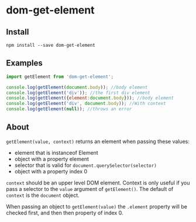 dom-get-element
=========

Install
----

`npm install --save dom-get-element`

Examples
-----

```javascript
import getElement from 'dom-get-element';

console.log(getElement(document.body)); //body element
console.log(getElement('div')); //the first div element
console.log(getElement({element:document.body})); //body element
console.log(getElement('div', document.body)); //With context
console.log(getElement(null)); //throws an error
```

About
----

`getElement(value, context)` returns an element when passing these values:

* element that is instanceof Element
* object with a property element
* selector that is valid for `document.querySelector(selector)`
* object with a property index 0

`context` should be an upper level DOM element. Context is only useful if you pass a selector to the `value` argument of `getElement()`. The default of `context` is the `document` object.

When passing an object to `getElement(value)` the `.element` property will be checked first, and then then property of index 0.
